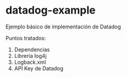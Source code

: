 # datadog-example
Ejemplo básico de implementación de Datadog

Puntos tratados:
1. Dependencias
2. Librería log4j
3. Logback.xml
4. API Key de Datadog
